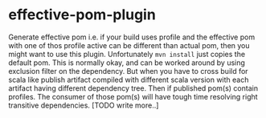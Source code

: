 effective-pom-plugin
====================

Generate effective pom i.e. if your build uses profile and the effective pom with one of thos profile active can be different than actual pom, then you might want to use this plugin. 
Unfortunately `mvn install` just copies the default pom. This is normally okay, and can be worked around by using exclusion filter on the dependency. But when you have to cross build for scala like publish artifact compiled with different scala version with each artifact having different dependency tree. Then if published pom(s) contain profiles. The consumer of those pom(s) will have tough time resolving right transitive dependencies. [TODO write more..]

